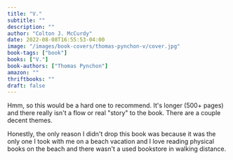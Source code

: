 ```yaml
---
title: "V."
subtitle: ""
description: ""
author: "Colton J. McCurdy"
date: 2022-08-08T16:55:53-04:00
image: "/images/book-covers/thomas-pynchon-v/cover.jpg"
book-tags: ["book"]
books: ["V."]
book-authors: ["Thomas Pynchon"]
amazon: ""
thriftbooks: ""
draft: false
---
```


Hmm, so this would be a hard one to recommend. It's longer (500+ pages) and there
really isn't a flow or real "story" to the book. There are a couple decent themes.

Honestly, the only reason I didn't drop this book was because it was the only one
I took with me on a beach vacation and I love reading physical books on the beach
and there wasn't a used bookstore in walking distance.
